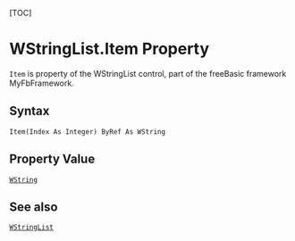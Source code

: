 [TOC]
# WStringList.Item Property

`Item` is property of the WStringList control, part of the freeBasic framework MyFbFramework.
## Syntax
```freeBasic
Item(Index As Integer) ByRef As WString
```
## Property Value
[`WString`]("https://www.freebasic.net/wiki/KeyPgWString")
## See also
[`WStringList`](WStringList.md)
